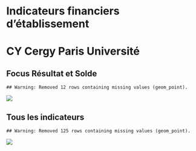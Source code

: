 Indicateurs financiers d’établissement
================

# CY Cergy Paris Université

## Focus Résultat et Solde

    ## Warning: Removed 12 rows containing missing values (geom_point).

![](cy_cergy_paris_université_files/figure-gfm/etab.focus-1.png)<!-- -->

## Tous les indicateurs

    ## Warning: Removed 125 rows containing missing values (geom_point).

![](cy_cergy_paris_université_files/figure-gfm/etab-1.png)<!-- -->
